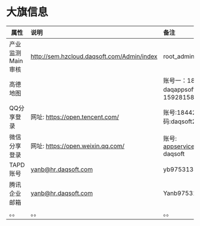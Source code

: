 # 大旗信息

| 属性 | 说明 | 备注 |
| ------------- |:-------------| :-----|
| 产业监测Main审核| http://sem.hzcloud.daqsoft.com/Admin/index | root_admin daqsoft |
| 高德地图|  | 账号一：18981903794   daqappsoft 账号二: 15928158929 daqsoft|
| QQ分享登录| 网址: https://open.tencent.com/ | 账号:1844234245  密码:daqsoft2017 |
| 微信分享登录| 网址: https://open.weixin.qq.com/| 账号: appservice@daqsoft.com   daqsoft|
| TAPD账号| yanb@hr.daqsoft.com| yb975313|
| 腾讯企业邮箱| yanb@hr.daqsoft.com| Yanb975313|
| 。。| 。。| 。。 |








